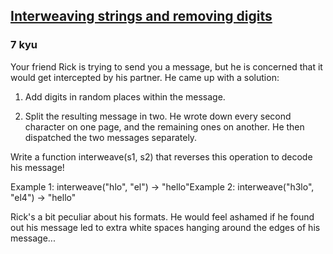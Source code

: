 <h2><a href=https://www.codewars.com/kata/588a7d45019c42be61000009/train/javascript target="_blank">Interweaving strings and removing digits</a></h2><h3>7 kyu</h3><p>Your friend Rick is trying to send you a message, but he is concerned that it would get intercepted by his partner. He came up with a solution:</p><ol><li><p>Add digits in random places within the message.</p></li><li><p>Split the resulting message in two. He wrote down every second character on one page, and the remaining ones on another. He then dispatched the two messages separately.</p></li></ol><p>Write a function interweave(s1, s2) that reverses this operation to decode his message!</p><p>Example 1: interweave("hlo", "el") -&gt; "hello"Example 2: interweave("h3lo", "el4") -&gt; "hello"</p><p>Rick's a bit peculiar about his formats. He would feel ashamed if he found out his message led to extra white spaces hanging around the edges of his message...</p>